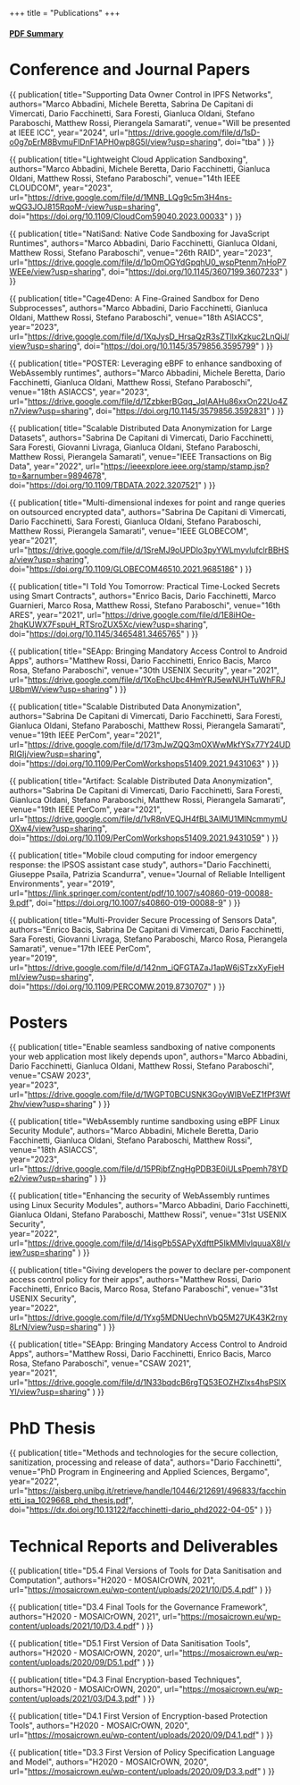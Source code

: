+++
title = "Publications"
+++

<h4>
	<a href="https://drive.google.com/file/d/1cFWsv_MOsHkZ4QsZBRqE6vhfoYAOaFtb/view?usp=sharing">PDF Summary</a>
</h4>

# Conference and Journal Papers

{{ 
publication(
	title="Supporting Data Owner Control in IPFS Networks",
	authors="Marco Abbadini, Michele Beretta, Sabrina De Capitani di Vimercati, Dario Facchinetti, Sara Foresti, Gianluca Oldani, Stefano Paraboschi, Matthew Rossi, Pierangela Samarati",
	venue="Will be presented at IEEE ICC",
	year="2024",
	url="https://drive.google.com/file/d/1sD-o0g7pErM8BvmuFlDnF1APH0wp8G5I/view?usp=sharing",
	doi="tba"
)
}}

{{ 
publication(
	title="Lightweight Cloud Application Sandboxing",
	authors="Marco Abbadini, Michele Beretta, Dario Facchinetti, Gianluca Oldani, Matthew Rossi, Stefano Paraboschi",
	venue="14th IEEE CLOUDCOM",
	year="2023",
	url="https://drive.google.com/file/d/1MNB_LQg9c5m3H4ns-wQG3JOJ815RqoM-/view?usp=sharing",
	doi="https://doi.org/10.1109/CloudCom59040.2023.00033"
)
}}

{{ 
publication(
	title="NatiSand: Native Code Sandboxing for JavaScript Runtimes",
	authors="Marco Abbadini, Dario Facchinetti, Gianluca Oldani, Matthew Rossi, Stefano Paraboschi",
	venue="26th RAID",
	year="2023",
	url="https://drive.google.com/file/d/1pOmOGYdGpqhU0_wspPtenm7nHoP7WEEe/view?usp=sharing",
	doi="https://doi.org/10.1145/3607199.3607233"
)
}}

{{ 
publication(
	title="Cage4Deno: A Fine-Grained Sandbox for Deno Subprocesses",
	authors="Marco Abbadini, Dario Facchinetti, Gianluca Oldani, Matthew Rossi, Stefano Paraboschi",
	venue="18th ASIACCS",
	year="2023",
	url="https://drive.google.com/file/d/1XqJysD_HrsaQzR3sZTllxKzkuc2LnQiJ/view?usp=sharing",
	doi="https://doi.org/10.1145/3579856.3595799"
)
}}

{{ 
publication(
	title="POSTER: Leveraging eBPF to enhance sandboxing of WebAssembly runtimes",
	authors="Marco Abbadini, Michele Beretta, Dario Facchinetti, Gianluca Oldani, Matthew Rossi, Stefano Paraboschi",
	venue="18th ASIACCS",
	year="2023",
	url="https://drive.google.com/file/d/1ZzbkerBGqq_JqIAAHu86xxOn22Uo4Zn7/view?usp=sharing",
	doi="https://doi.org/10.1145/3579856.3592831"
)
}}

{{ 
publication(
	title="Scalable Distributed Data Anonymization for Large Datasets",
	authors="Sabrina De Capitani di Vimercati, Dario Facchinetti, Sara Foresti, Giovanni Livraga, Gianluca Oldani, Stefano Paraboschi, Matthew Rossi, Pierangela Samarati",
	venue="IEEE Transactions on Big Data",
	year="2022",
	url="https://ieeexplore.ieee.org/stamp/stamp.jsp?tp=&arnumber=9894678",
	doi="https://doi.org/10.1109/TBDATA.2022.3207521"
)
}}

{{ 
publication(
	title="Multi-dimensional indexes for point and range queries on outsourced encrypted data",
	authors="Sabrina De Capitani di Vimercati, Dario Facchinetti, Sara Foresti, Gianluca Oldani, Stefano Paraboschi, Matthew Rossi, Pierangela Samarati",
	venue="IEEE GLOBECOM",
	year="2021",
	url="https://drive.google.com/file/d/1SreMJ9oUPDlo3pyYWLmyvlufclrBBHSa/view?usp=sharing",
	doi="https://doi.org/10.1109/GLOBECOM46510.2021.9685186"
)
}}

{{ 
publication(
	title="I Told You Tomorrow: Practical Time-Locked Secrets using Smart Contracts",
	authors="Enrico Bacis, Dario Facchinetti, Marco Guarnieri, Marco Rosa, Matthew Rossi, Stefano Paraboschi",
	venue="16th ARES",
	year="2021",
	url="https://drive.google.com/file/d/1E8iHOe-2hqKUWX7FspuH_RTSroZUX5Xc/view?usp=sharing",
	doi="https://doi.org/10.1145/3465481.3465765"
)
}}

{{ 
publication(
	title="SEApp: Bringing Mandatory Access Control to Android Apps",
	authors="Matthew Rossi, Dario Facchinetti, Enrico Bacis, Marco Rosa, Stefano Paraboschi",
	venue="30th USENIX Security",
	year="2021",
	url="https://drive.google.com/file/d/1XoEhcUbc4HmYRJ5ewNUHTuWhFRJU8bmW/view?usp=sharing"
)
}}

{{ 
publication(
	title="Scalable Distributed Data Anonymization",
	authors="Sabrina De Capitani di Vimercati, Dario Facchinetti, Sara Foresti, Gianluca Oldani, Stefano Paraboschi, Matthew Rossi, Pierangela Samarati",
	venue="19th IEEE PerCom",
	year="2021",
	url="https://drive.google.com/file/d/173mJwZQQ3mOXWwMkfYSx77Y24UDRIGIj/view?usp=sharing",
	doi="https://doi.org/10.1109/PerComWorkshops51409.2021.9431063"
)
}}

{{ 
publication(
	title="Artifact: Scalable Distributed Data Anonymization",
	authors="Sabrina De Capitani di Vimercati, Dario Facchinetti, Sara Foresti, Gianluca Oldani, Stefano Paraboschi, Matthew Rossi, Pierangela Samarati",
	venue="19th IEEE PerCom",
	year="2021",
	url="https://drive.google.com/file/d/1vR8nVEQJH4fBL3AIMU1MINcmmymUOXw4/view?usp=sharing",
	doi="https://doi.org/10.1109/PerComWorkshops51409.2021.9431059"
)
}}

{{ 
publication(
	title="Mobile cloud computing for indoor emergency response: the IPSOS assistant case study",
	authors="Dario Facchinetti, Giuseppe Psaila, Patrizia Scandurra",
	venue="Journal of Reliable Intelligent Environments",
	year="2019",
	url="https://link.springer.com/content/pdf/10.1007/s40860-019-00088-9.pdf",
	doi="https://doi.org/10.1007/s40860-019-00088-9"
)
}}

{{ 
publication(
	title="Multi-Provider Secure Processing of Sensors Data",
	authors="Enrico Bacis, Sabrina De Capitani di Vimercati, Dario Facchinetti, Sara Foresti, Giovanni Livraga, Stefano Paraboschi, Marco Rosa, Pierangela Samarati",
	venue="17th IEEE PerCom",	
	year="2019",
	url="https://drive.google.com/file/d/142nm_iQFGTAZaJ1apW6jSTzxXyFjeHmI/view?usp=sharing",
	doi="https://doi.org/10.1109/PERCOMW.2019.8730707"
)
}}

# Posters

{{ 
publication(
	title="Enable seamless sandboxing of native components your web application most likely depends upon",
	authors="Marco Abbadini, Dario Facchinetti, Gianluca Oldani, Matthew Rossi, Stefano Paraboschi",
	venue="CSAW 2023",	
	year="2023",
	url="https://drive.google.com/file/d/1WGPT0BCUSNK3GoyWIBVeEZ1fPf3Wf2hv/view?usp=sharing"
)
}}

{{ 
publication(
	title="WebAssembly runtime sandboxing using eBPF Linux Security Module",
	authors="Marco Abbadini, Michele Beretta, Dario Facchinetti, Gianluca Oldani, Stefano Paraboschi, Matthew Rossi",
	venue="18th ASIACCS",	
	year="2023",
	url="https://drive.google.com/file/d/15PRjbfZngHgPDB3E0iULsPpemh78YDe2/view?usp=sharing"
)
}}

{{ 
publication(
	title="Enhancing the security of WebAssembly runtimes using Linux Security Modules",
	authors="Marco Abbadini, Dario Facchinetti, Gianluca Oldani, Stefano Paraboschi, Matthew Rossi",
	venue="31st USENIX Security",	
	year="2022",
	url="https://drive.google.com/file/d/14isgPb5SAPyXdfttP5IkMMIvlquuaX8I/view?usp=sharing"
)
}}

{{ 
publication(
	title="Giving developers the power to declare per-component access control policy for their apps",
	authors="Matthew Rossi, Dario Facchinetti, Enrico Bacis, Marco Rosa, Stefano Paraboschi",
	venue="31st USENIX Security",	
	year="2022",
	url="https://drive.google.com/file/d/1Yxg5MDNUechnVbQ5M27UK43K2rny8LrN/view?usp=sharing"
)
}}

{{ 
publication(
	title="SEApp: Bringing Mandatory Access Control to Android Apps",
	authors="Matthew Rossi, Dario Facchinetti, Enrico Bacis, Marco Rosa, Stefano Paraboschi",
	venue="CSAW 2021",	
	year="2021",
	url="https://drive.google.com/file/d/1N33bqdcB6rgTQ53EOZHZIxs4hsPSIXYl/view?usp=sharing"
)
}}

# PhD Thesis

{{ 
publication(
	title="Methods and technologies for the secure collection, sanitization, processing and release of data",
	authors="Dario Facchinetti",
	venue="PhD Program in Engineering and Applied Sciences, Bergamo",	
	year="2022",
	url="https://aisberg.unibg.it/retrieve/handle/10446/212691/496833/facchinetti_isa_1029668_phd_thesis.pdf",
	doi="https://dx.doi.org/10.13122/facchinetti-dario_phd2022-04-05"
)
}}

# Technical Reports and Deliverables

{{ 
publication(
	title="D5.4 Final Versions of Tools for Data Sanitisation and Computation",
	authors="H2020 - MOSAICrOWN, 2021",	
	url="https://mosaicrown.eu/wp-content/uploads/2021/10/D5.4.pdf"
)
}}

{{ 
publication(
	title="D3.4 Final Tools for the Governance Framework",
	authors="H2020 - MOSAICrOWN, 2021",	
	url="https://mosaicrown.eu/wp-content/uploads/2021/10/D3.4.pdf"
)
}}

{{ 
publication(
	title="D5.1 First Version of Data Sanitisation Tools",
	authors="H2020 - MOSAICrOWN, 2020",	
	url="https://mosaicrown.eu/wp-content/uploads/2020/09/D5.1.pdf"
)
}}


{{ 
publication(
	title="D4.3 Final Encryption-based Techniques",
	authors="H2020 - MOSAICrOWN, 2020",	
	url="https://mosaicrown.eu/wp-content/uploads/2021/03/D4.3.pdf"
)
}}


{{ 
publication(
	title="D4.1 First Version of Encryption-based Protection Tools",
	authors="H2020 - MOSAICrOWN, 2020",	
	url="https://mosaicrown.eu/wp-content/uploads/2020/09/D4.1.pdf"
)
}}

{{ 
publication(
	title="D3.3 First Version of Policy Specification Language and Model",
	authors="H2020 - MOSAICrOWN, 2020",	
	url="https://mosaicrown.eu/wp-content/uploads/2020/09/D3.3.pdf"
)
}}
